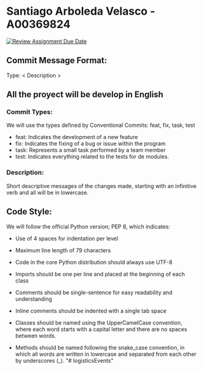 # Santiago Arboleda Velasco - A00369824

[![Review Assignment Due Date](https://classroom.github.com/assets/deadline-readme-button-24ddc0f5d75046c5622901739e7c5dd533143b0c8e959d652212380cedb1ea36.svg)](https://classroom.github.com/a/LzQtp7yd)

## Commit Message Format:
   Type: < Description > 

## All the proyect will be develop in English

### Commit Types:
We will use the types defined by Conventional Commits: feat, fix, task, test
  - feat: Indicates the development of a new feature
  - fix: Indicates the fixing of a bug or issue within the program
  - task: Represents a small task performed by a team member
  - test: Indicates everything related to the tests for de modules.

### Description:
Short descriptive messages of the changes made, starting with an infinitive verb and all will be in lowercase.

## Code Style:
We will follow the official Python version; PEP 8, which indicates:
  - Use of 4 spaces for indentation per level
  - Maximum line length of 79 characters
  - Code in the core Python distribution should always use UTF-8
  - Imports should be one per line and placed at the beginning of each class
  - Comments should be single-sentence for easy readability and understanding
  - Inline comments should be indented with a single tab space

  - Classes should be named using the UpperCamelCase convention, where each word starts with a capital letter and there are no spaces between words.

  - Methods should be named following the snake_case convention, in which all words are written in lowercase and separated from each other by underscores (_).
"# logisticsEvents" 
